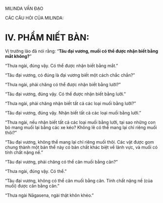 MILINDA VẤN ĐẠO

CÁC CÂU HỎI CỦA MILINDA:

# IV. PHẨM NIẾT BÀN:

Vị trưởng lão đã nói rằng: “**Tâu đại vương, muối có thể được nhận biết bằng mắt không?**”

“Thưa ngài, đúng vậy. Có thể được nhận biết bằng mắt.”

“Tâu đại vương, có đúng là đại vương biết một cách chắc chắn?”

“Thưa ngài, phải chăng có thể được nhận biết bằng lưỡi?”

“Tâu đại vương, đúng vậy. Có thể được nhận biết bằng lưỡi.”

“Thưa ngài, phải chăng nhận biết tất cả các loại muối bằng lưỡi?”

“Tâu đại vương, đúng vậy. Nhận biết tất cả các loại muối bằng lưỡi.”

“Thưa ngài, nếu nhận biết tất cả các loại muối bằng lưỡi, tại sao những con bò mang muối lại bằng các xe kéo? Không lẽ có thể mang lại chỉ riêng muối thôi?”

“Tâu đại vương, không thể mang lại chỉ riêng muối thôi. Các vật được gom chung thành một bản thể này có bản chất khác biệt về lãnh vực, và muối có tính chất nặng nề.”

“Tâu đại vương, phải chăng có thể cân muối bằng cân?”

“Thưa ngài, đúng vậy. Có thể.”

“Tâu đại vương, không có thể cân muối bằng cân. Tính chất nặng nề (của muối) được cân bằng cân.”

“Thưa ngài Nāgasena, ngài thật khôn khéo.”
